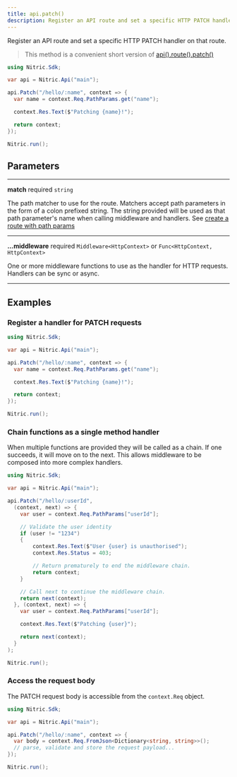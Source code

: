 ```yaml
---
title: api.patch()
description: Register an API route and set a specific HTTP PATCH handler on that route.
---
```


Register an API route and set a specific HTTP PATCH handler on that route.

> This method is a convenient short version of [api().route().patch()](./api-route-patch)

```c#
using Nitric.Sdk;

var api = Nitric.Api("main");

api.Patch("/hello/:name", context => {
  var name = context.Req.PathParams.get("name");

  context.Res.Text($"Patching {name}!");

  return context;
});

Nitric.run();
```

## Parameters

---

**match** required `string`

The path matcher to use for the route. Matchers accept path parameters in the form of a colon prefixed string. The string provided will be used as that path parameter's name when calling middleware and handlers. See [create a route with path params](#create-a-route-with-path-params)

---

**...middleware** required `Middleware<HttpContext>` or `Func<HttpContext, HttpContext>`

One or more middleware functions to use as the handler for HTTP requests. Handlers can be sync or async.

---

## Examples

### Register a handler for PATCH requests

```c#
using Nitric.Sdk;

var api = Nitric.Api("main");

api.Patch("/hello/:name", context => {
  var name = context.Req.PathParams.get("name");

  context.Res.Text($"Patching {name}!");

  return context;
});

Nitric.run();
```

### Chain functions as a single method handler

When multiple functions are provided they will be called as a chain. If one succeeds, it will move on to the next. This allows middleware to be composed into more complex handlers.

```c#
using Nitric.Sdk;

var api = Nitric.Api("main");

api.Patch("/hello/:userId", 
  (context, next) => {
    var user = context.Req.PathParams["userId"];

    // Validate the user identity
    if (user != "1234")
    {
        context.Res.Text($"User {user} is unauthorised");
        context.Res.Status = 403;

        // Return prematurely to end the middleware chain.
        return context;
    }

    // Call next to continue the middleware chain.
    return next(context);
  }, (context, next) => {
    var user = context.Req.PathParams["userId"];

    context.Res.Text($"Patching {user}");

    return next(context);
  }
);

Nitric.run();
```

### Access the request body

The PATCH request body is accessible from the `context.Req` object.

```c#
using Nitric.Sdk;

var api = Nitric.Api("main");

api.Patch("/hello/:name", context => {
  var body = context.Req.FromJson<Dictionary<string, string>>();
  // parse, validate and store the request payload...
});

Nitric.run();
```
